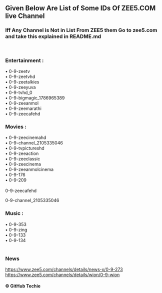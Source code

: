 ## Given Below Are List of Some IDs Of ZEE5.COM live Channel

### Iff Any Channel is Not in List From ZEE5 them Go to zee5.com and take this explained in README.md

<br>

### Entertainment :

• 0-9-zeetv <br>
• 0-9-zeetvhd <br>
• 0-9-zeetalkies <br>
• 0-9-zeeyuva <br>
• 0-9-tvhd_0 <br>
• 0-9-bigmagic_1786965389 <br>
• 0-9-zeeanmol <br>
• 0-9-zeemarathi <br>
• 0-9-zeecafehd


### Movies :

• 0-9-zeecinemahd <br>
• 0-9-channel_2105335046 <br>
• 0-9-tvpictureshd <br>
• 0-9-zeeaction <br>
• 0-9-zeeclassic <br>
• 0-9-zeecinema <br>
• 0-9-zeeanmolcinema <br>
• 0-9-176 <br>
• 0-9-209  <br><br>
  0-9-zeecafehd
	
  0-9-channel_2105335046

### Music :

• 0-9-353 <br>
• 0-9-zing <br>
• 0-9-133 <br>
• 0-9-134  <br><br>


### News

https://www.zee5.com/channels/details/news-x/0-9-273
https://www.zee5.com/channels/details/wion/0-9-wion




<h4><b> © GitHub Techie </b></h4>
